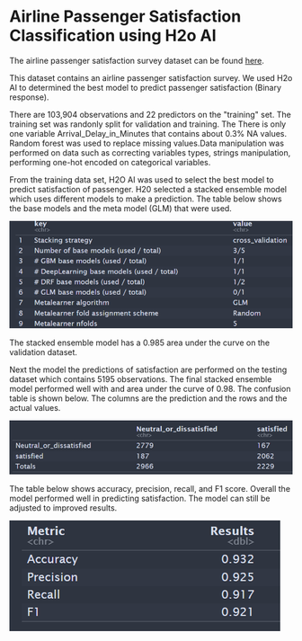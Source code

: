 # Airline Passenger Satisfaction Classification using H2o AI

The airline passenger satisfaction survey dataset can be found [here](https://www.kaggle.com/datasets/teejmahal20/airline-passenger-satisfaction).


This dataset contains an airline passenger satisfaction survey. We used H2o AI to determined the best model to predict passenger satisfaction (Binary response). 


There are 103,904 observations and 22 predictors on the "training" set. The training set was randonly split for validation and training. The There is only one variable Arrival_Delay_in_Minutes that contains about 0.3% NA values. Random forest was used to replace missing values.Data manipulation was performed on data such as correcting variables types, strings manipulation, performing one-hot encoded on categorical variables.


From the training data set, H2O AI was used to select the best model to predict satisfaction of passenger. H20 selected a stacked ensemble model which uses different models to make a prediction. The table below shows the base models and the meta model (GLM) that were used. 

![](./img/base_models.png)

The stacked ensemble model has a 0.985 area under the curve on the validation dataset. 

Next the model the predictions of satisfaction are performed on the testing dataset which contains 5195 observations. The final stacked ensemble model performed well with and area under the curve of 0.98. The confusion table is shown below. The columns are the prediction and the rows and the actual values.  

![](./img/final_cm.png)

The table below shows accuracy, precision, recall, and F1 score. Overall the model performed well in predicting satisfaction. The model can still be adjusted to improved results.

![](./img/results.png)


